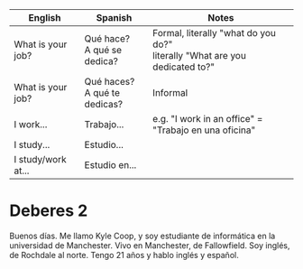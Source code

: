 
| English | Spanish | Notes |
| ---- | ---- | ---- |
| What is your job? | Qué hace?<br>A qué se dedica? | Formal, literally "what do you do?"<br>literally "What are you dedicated to?" |
| What is your job? | Qué haces?<br>A qué te dedicas? | Informal |
| I work... | Trabajo... | e.g. "I work in an office" = "Trabajo en una oficina" |
| I study... | Estudio... |  |
| I study/work at... | Estudio en... |  |

# Deberes 2
Buenos días. Me llamo Kyle Coop, y soy estudiante de informática en la universidad de Manchester. Vivo en Manchester, de Fallowfield. Soy inglés, de Rochdale al norte. Tengo 21 años y hablo inglés y español.